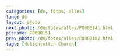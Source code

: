 ```yaml
---
categories: [de, fotos, alles]
lang: de
layout: photo
next_photo: /de/fotos/alles/P0000141.html
picname: P0000151
prev_photo: /de/fotos/alles/P0000182.html
tags: [Hottentotten Church]
---
```


